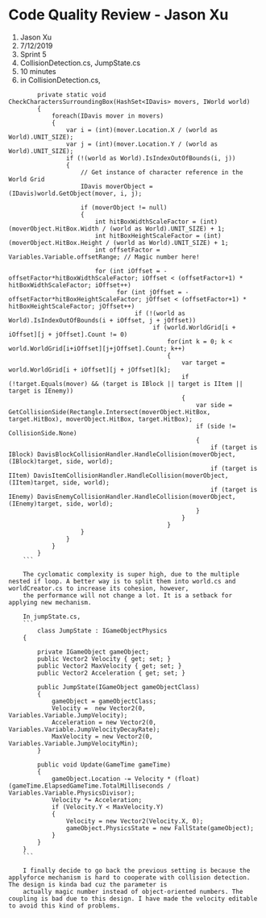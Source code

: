 ﻿# Code Quality Review - Jason Xu
1. Jason Xu
2. 7/12/2019
3. Sprint 5
4. CollisionDetection.cs, JumpState.cs
5. 10 minutes
6. in CollisionDetection.cs, 
```
        private static void CheckCharactersSurroundingBox(HashSet<IDavis> movers, IWorld world)
        {
            foreach(IDavis mover in movers)
            { 
                var i = (int)(mover.Location.X / (world as World).UNIT_SIZE);
                var j = (int)(mover.Location.Y / (world as World).UNIT_SIZE);
                if (!(world as World).IsIndexOutOfBounds(i, j))
                {
                    // Get instance of character reference in the World Grid
                    IDavis moverObject = (IDavis)world.GetObject(mover, i, j);
  
                    if (moverObject != null)
                    {
                        int hitBoxWidthScaleFactor = (int)(moverObject.HitBox.Width / (world as World).UNIT_SIZE) + 1;
                        int hitBoxHeightScaleFactor = (int)(moverObject.HitBox.Height / (world as World).UNIT_SIZE) + 1;
                        int offsetFactor = Variables.Variable.offsetRange; // Magic number here!

                        for (int iOffset = -offsetFactor*hitBoxWidthScaleFactor; iOffset < (offsetFactor+1) * hitBoxWidthScaleFactor; iOffset++)
                              for (int jOffset = -offsetFactor*hitBoxHeightScaleFactor; jOffset < (offsetFactor+1) * hitBoxHeightScaleFactor; jOffset++)
                                   if (!(world as World).IsIndexOutOfBounds(i + iOffset, j + jOffset))
                                        if (world.WorldGrid[i + iOffset][j + jOffset].Count != 0)
                                            for(int k = 0; k < world.WorldGrid[i+iOffset][j+jOffset].Count; k++)
                                            {
                                                var target = world.WorldGrid[i + iOffset][j + jOffset][k];
                                                if (!target.Equals(mover) && (target is IBlock || target is IItem || target is IEnemy))
                                                {
                                                    var side = GetCollisionSide(Rectangle.Intersect(moverObject.HitBox, target.HitBox), moverObject.HitBox, target.HitBox);
                                                    if (side != CollisionSide.None)
                                                    {
                                                        if (target is IBlock) DavisBlockCollisionHandler.HandleCollision(moverObject, (IBlock)target, side, world);
                                                        if (target is IItem) DavisItemCollisionHandler.HandleCollision(moverObject, (IItem)target, side, world);
                                                        if (target is IEnemy) DavisEnemyCollisionHandler.HandleCollision(moverObject, (IEnemy)target, side, world);
                                                    }
                                                }
                                            }
                    }
                }
            }
        }
	```

	The cyclomatic complexity is super high, due to the multiple nested if loop. A better way is to split them into world.cs and worldCreator.cs to increase its cohesion, however,
	the performance will not change a lot. It is a setback for applying new mechanism.

	In jumpState.cs,
	```
	    class JumpState : IGameObjectPhysics
    {

        private IGameObject gameObject;
        public Vector2 Velocity { get; set; }
        public Vector2 MaxVelocity { get; set; }
        public Vector2 Acceleration { get; set; }

        public JumpState(IGameObject gameObjectClass)
        {
            gameObject = gameObjectClass;
            Velocity =  new Vector2(0, Variables.Variable.JumpVelocity);
            Acceleration = new Vector2(0, Variables.Variable.JumpVelocityDecayRate);
            MaxVelocity = new Vector2(0, Variables.Variable.JumpVelocityMin);
        }

        public void Update(GameTime gameTime)
        {
            gameObject.Location -= Velocity * (float)(gameTime.ElapsedGameTime.TotalMilliseconds / Variables.Variable.PhysicsDivisor);
            Velocity *= Acceleration;
            if (Velocity.Y < MaxVelocity.Y)
            {
                Velocity = new Vector2(Velocity.X, 0);
                gameObject.PhysicsState = new FallState(gameObject);
            }
        }
    }
	```

	I finally decide to go back the previous setting is because the applyforce mechanism is hard to cooperate with collision detection. The design is kinda bad cuz the parameter is 
	actually magic number instead of object-oriented numbers. The coupling is bad due to this design. I have made the velocity editable to avoid this kind of problems.